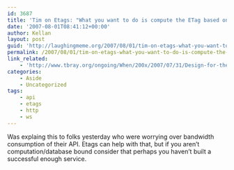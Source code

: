 ```yaml
---
id: 3687
title: 'Tim on Etags: "What you want to do is compute the ETag based on the underlying data resources that actually drive the page creation; the input to that process, not its output."'
date: '2007-08-01T08:41:12+00:00'
author: Kellan
layout: post
guid: 'http://laughingmeme.org/2007/08/01/tim-on-etags-what-you-want-to-do-is-compute-the-etag-based-on-the-underlying-data-resources-that-actually-drive-the-page-creation-the-input-to-that-process-not-its-output/'
permalink: /2007/08/01/tim-on-etags-what-you-want-to-do-is-compute-the-etag-based-on-the-underlying-data-resources-that-actually-drive-the-page-creation-the-input-to-that-process-not-its-output/
link_related:
    - 'http://www.tbray.org/ongoing/When/200x/2007/07/31/Design-for-the-Web'
categories:
    - Aside
    - Uncategorized
tags:
    - api
    - etags
    - http
    - ws
---
```


Was explaing this to folks yesterday who were worrying over bandwidth consumption of their API. Etags can help with that, but if you aren’t computation/database bound consider that perhaps you haven’t built a successful enough service.